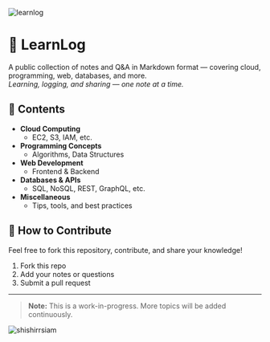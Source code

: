 <p align="left"> <img src="https://komarev.com/ghpvc/?username=learnlog&label=Repository%Views&color=0e75b6&style=flat" alt="learnlog" /> </p>



# 📘 LearnLog

A public collection of notes and Q&A in Markdown format — covering cloud, programming, web, databases, and more.  
_Learning, logging, and sharing — one note at a time._


## 🚀 Contents

- **Cloud Computing**
  - EC2, S3, IAM, etc.
- **Programming Concepts**
  - Algorithms, Data Structures
- **Web Development**
  - Frontend & Backend
- **Databases & APIs**
  - SQL, NoSQL, REST, GraphQL, etc.
- **Miscellaneous**
  - Tips, tools, and best practices

## 📄 How to Contribute

Feel free to fork this repository, contribute, and share your knowledge!

1. Fork this repo
2. Add your notes or questions
3. Submit a pull request

---

> **Note:** This is a work-in-progress. More topics will be added continuously.

<p align="left"> <img src="https://komarev.com/ghpvc/?username=shishirrsiam&label=Profile%20views&color=0e75b6&style=flat" alt="shishirrsiam" /> </p>

